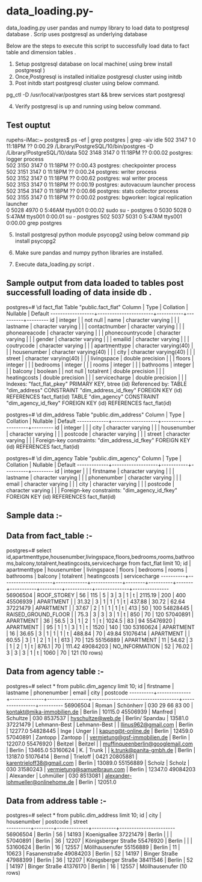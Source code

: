 # data_loading.py-

data_loading.py user pandas and numpy library to load data to postgresql database . 
Scrip  uses postgresql as underlying database 




Below are the steps to execute this script to successfully load data to fact table and dimension tables .

1) Setup  postgresql database on local machine( using  brew install postgresql ) 
2) Once,Postgresql is installed initialize postgresql cluster using  initdb 
3) Post initdb start postgresql cluster using below command.

pg_ctl -D /usr/local/var/postgres start && brew services start postgresql

4) Verify postgresql is up and running using below command.

Test ouptut 
-----------
rupehs-iMac:~ postgres$ ps -ef | grep postgres | grep -aiv idle 
  502  3147     1   0 11:18PM ??         0:00.29 /Library/PostgreSQL/10/bin/postgres -D /Library/PostgreSQL/10/data
  502  3148  3147   0 11:18PM ??         0:00.02 postgres: logger process     
  502  3150  3147   0 11:18PM ??         0:00.43 postgres: checkpointer process     
  502  3151  3147   0 11:18PM ??         0:00.24 postgres: writer process     
  502  3152  3147   0 11:18PM ??         0:00.62 postgres: wal writer process     
  502  3153  3147   0 11:18PM ??         0:00.19 postgres: autovacuum launcher process     
  502  3154  3147   0 11:18PM ??         0:00.66 postgres: stats collector process     
  502  3155  3147   0 11:18PM ??         0:00.02 postgres: bgworker: logical replication launcher     
    0  5028  4970   0  5:46AM ttys001    0:00.02 sudo su - postgres
    0  5030  5028   0  5:47AM ttys001    0:00.01 su - postgres
  502  5037  5031   0  5:47AM ttys001    0:00.00 grep postgres

5) Install postgresql python module psycopg2 using below command 
pip install psycopg2

5) Make sure pandas and numpy python libraries are installed.
6) Execute data_loading.py script . 





Sample output from data loaded to tables  post successfull loading of data  inside db . 
--------------------------------------------------------------------------------------

postgres=# \d fact_flat
                         Table "public.fact_flat"
      Column      |         Type          | Collation | Nullable | Default 
------------------+-----------------------+-----------+----------+---------
 id               | integer               |           | not null | 
 name             | character varying     |           |          | 
 lastname         | character varying     |           |          | 
 contactnumber    | character varying     |           |          | 
 phoneareacode    | character varying     |           |          | 
 phonecountrycode | character varying     |           |          | 
 gender           | character varying     |           |          | 
 emailid          | character varying     |           |          | 
 coutrycode       | character varying     |           |          | 
 apartmenttype    | character varying(40) |           |          | 
 housenumber      | character varying(40) |           |          | 
 city             | character varying(40) |           |          | 
 street           | character varying(40) |           |          | 
 livingspace      | double precision      |           |          | 
 floors           | integer               |           |          | 
 bedrooms         | integer               |           |          | 
 rooms            | integer               |           |          | 
 bathrooms        | integer               |           |          | 
 balcony          | boolean               |           | not null | 
 totalrent        | double precision      |           |          | 
 heatingcosts     | double precision      |           |          | 
 servicecharge    | double precision      |           |          | 
Indexes:
    "fact_flat_pkey" PRIMARY KEY, btree (id)
Referenced by:
    TABLE "dim_address" CONSTRAINT "dim_address_id_fkey" FOREIGN KEY (id) REFERENCES fact_flat(id)
    TABLE "dim_agency" CONSTRAINT "dim_agency_id_fkey" FOREIGN KEY (id) REFERENCES fact_flat(id)





postgres=# \d dim_address 
                    Table "public.dim_address"
   Column    |       Type        | Collation | Nullable | Default 
-------------+-------------------+-----------+----------+---------
 id          | integer           |           |          | 
 city        | character varying |           |          | 
 housenumber | character varying |           |          | 
 postcode    | character varying |           |          | 
 street      | character varying |           |          | 
Foreign-key constraints:
    "dim_address_id_fkey" FOREIGN KEY (id) REFERENCES fact_flat(id)


postgres=# \d dim_agency 
                    Table "public.dim_agency"
   Column    |       Type        | Collation | Nullable | Default 
-------------+-------------------+-----------+----------+---------
 id          | integer           |           |          | 
 firstname   | character varying |           |          | 
 lastname    | character varying |           |          | 
 phonenumber | character varying |           |          | 
 email       | character varying |           |          | 
 city        | character varying |           |          | 
 postcode    | character varying |           |          | 
Foreign-key constraints:
    "dim_agency_id_fkey" FOREIGN KEY (id) REFERENCES fact_flat(id)



Sample data :- 
-----------

Data from fact_table :- 
----------------------

postgres=# select id,apartmenttype,housenumber,livingspace,floors,bedrooms,rooms,bathrooms,balcony,totalrent,heatingcosts,servicecharge from fact_flat limit 10;
    id    |    apartmenttype    | housenumber | livingspace | floors | bedrooms | rooms | bathrooms | balcony | totalrent | heatingcosts | servicecharge 
----------+---------------------+-------------+-------------+--------+----------+-------+-----------+---------+-----------+--------------+---------------
 56906504 | ROOF_STOREY         | 56          |         115 |      5 |        3 |     3 |         1 | t       |   2115.19 |          200 |           400
 45506939 | APARTMENT           |             |       31.32 |      3 |        1 |     1 |         1 | t       |    437.88 |        30.72 |         62.64
 37221479 | APARTMENT           |             |       37.67 |      2 |        1 |     1 |         1 | t       |       413 |           50 |           100
 54828445 | RAISED_GROUND_FLOOR |             |        75.3 |      3 |        3 |     3 |         1 | t       |       850 |           70 |           120
 57040891 | APARTMENT           | 36          |        56.5 |      3 |        1 |     2 |         1 | t       |    1024.5 |           83 |            94
 55476920 | APARTMENT           |             |          95 |      1 |        1 |     3 |         1 | t       |      1520 |          140 |           130
 53160624 | APARTMENT           | 16          |       36.65 |      3 |        1 |     1 |         1 | t       |    488.84 |           70 |         49.84
 51076414 | APARTMENT           |             |       60.55 |      3 |        1 |     2 |         1 | t       |       613 |           70 |           125
 55156889 | APARTMENT           | 11          |       54.62 |      3 |        1 |     2 |         1 | t       |     876.1 |           70 |        111.42
 49084203 | NO_INFORMATION      | 52          |       76.02 |      3 |        3 |     3 |         1 | t       |      1060 |           70 |           121
(10 rows)


Data from agency table :- 
------------------------

postgres=# select * from public.dim_agency limit 10;
    id    |  firstname   |   lastname   |   phonenumber   |               email                |      city       | postcode 
----------+--------------+--------------+-----------------+------------------------------------+-----------------+----------
 56906504 | Roman        | Schönherr   | 030 29 66 83 00 | kontakt@mika-immobilien.de         | Berlin          | 10115.0
 45506939 | Manfred      | Schultze     | 030 8537537     | hvschultze@web.de                  | Berlin/ Spandau | 13581.0
 37221479 | Lehmann-Best | Lehmann-Best |                 | llinus962@gmail.com                | Berlin          | 12277.0
 54828445 | Inge         | Unger        |                 | kapung@t-online.de                 | Berlin          | 12459.0
 57040891 | Zantopp      | Zantopp      |                 | vermietung@gsf-immobilien.de       | Berlin          | 12207.0
 55476920 | Beitzel      | Beitzel      |                 | muffinqueenberlin@googlemail.com   | Berlin          | 13465.0
 53160624 | K.           | Trunk        |                 | k.trunk@panita-gmbh.de             | Berlin          | 13187.0
 51076414 | Bernd        | Trieloff     | 0421 20805881   | karentrieloff38@gmail.com          | Berlin          | 13089.0
 55156889 | Scholz       | Scholz       | 030 31580243    | vermietung@samuelbraun.com         | Berlin          | 12347.0
 49084203 | Alexander    | Lohmüller   | 030 8513081     | alexander-lohmueller@onlinehome.de | Berlin          | 12051.0

Data from address table :- 
-------------------------

postgres=# select * from public.dim_address  limit 10;
    id    |  city  | housenumber | postcode |        street         
----------+--------+-------------+----------+-----------------------
 56906504 | Berlin | 56          | 14193    | Koenigsallee
 37221479 | Berlin |             |          | 
 57040891 | Berlin | 36          | 12207    | Königsberger Straße
 55476920 | Berlin |             |          | 
 53160624 | Berlin | 16          | 12557    | Möllhausenufer
 55156889 | Berlin | 11          | 10623    | Fasanenstraße
 49084203 | Berlin | 52          | 14197    | Binger Straße
 47988399 | Berlin | 36          | 12207    | Königsberger Straße
 38411546 | Berlin | 52          | 14197    | Binger Straße
 41376170 | Berlin | 16          | 12557    | Möllhausenufer
(10 rows)







